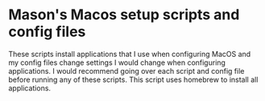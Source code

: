 # Mason's Macos setup scripts and config files

These scripts install applications that I use  when configuring MacOS and my config files change settings I would change when configuring applications. I would recommend going over each script and config file before running any of these scripts. This script uses homebrew to install all applications. 
